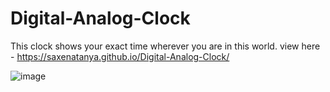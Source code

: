 # Digital-Analog-Clock

This clock shows your exact time wherever you are in this world. 
view here - https://saxenatanya.github.io/Digital-Analog-Clock/

![image](https://user-images.githubusercontent.com/82470912/127280466-a4aa9760-a9ac-45ad-bc2e-b92ecc05d2c1.png)
